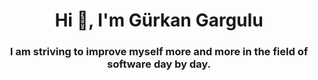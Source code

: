 <h1 align="center">Hi 👋, I'm Gürkan Gargulu</h1>
<h3 align="center">I am striving to improve myself more and more in the field of software day by day.</h3>


<br/>

<p dir="auto"><img src="https://raw.githubusercontent.com/Grkangrgl/github-stats-transparent/output/generated/overview.svg" alt="" style="max-width: 100%;">
<img src="https://raw.githubusercontent.com/Grkangrgl/github-stats-transparent/output/generated/languages.svg" alt="" style="max-width: 100%;"></p>

<br/>

